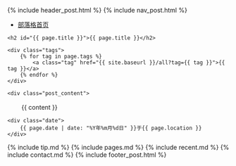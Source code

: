 {% include header_post.html %}
{% include nav_post.html %}

<div class="content_post">
	<div class="nav_post">
		<ul>
			<li><a href="{{ site.baseurl }}/">部落格首页</a></li>
		</ul>
	</div>

	<h2 id="{{ page.title }}">{{ page.title }}</h2>

	<div class="tags">
		{% for tag in page.tags %}
			<a class="tag" href="{{ site.baseurl }}/all?tag={{ tag }}">{{ tag }}</a>
		{% endfor %}
	</div>

	<div class="post_content">
　　	{{ content }}
	</div>
	
	<div class="date">
		{{ page.date | date: "%Y年%m月%d日" }}于{{ page.location }}
	</div>

</div>

{% include tip.md %}
{% include pages.md %}
{% include recent.md %}
{% include contact.md %}
{% include footer_post.html %}